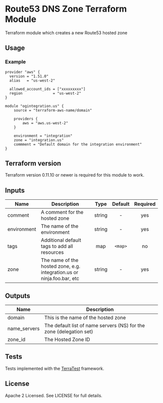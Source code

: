 # Route53 DNS Zone Terraform Module

Terraform module which creates a new Route53 hosted zone

## Usage
### Example

```hcl
provider "aws" {
  version = "1.51.0"
  alias   = "us-west-2"

  allowed_account_ids = ["xxxxxxxxx"]
  region              = "us-west-2"
}

module "ogintegration.us" {
    source = "terraform-aws-name/domain"

    providers {
        aws = "aws.us-west-2"
    }

    environment = "integration"
    zone = "integration.us"
    commment = "Default domain for the integration environment"
}
```

## Terraform version

Terraform version 0.11.10 or newer is required for this module to work.

## Inputs

| Name | Description | Type | Default | Required |
|------|-------------|:----:|:-----:|:-----:|
| comment | A comment for the hosted zone | string | - | yes |
| environment | The name of the environment | string | - | yes |
| tags | Additional default tags to add all resources | map | `<map>` | no |
| zone | The name of the hosted zone, e.g. integration.us or ninja.foo.bar, etc | string | - | yes |

## Outputs

| Name | Description |
|------|-------------|
| domain | This is the name of the hosted zone |
| name_servers | The default list of name servers (NS) for the zone (delegation set) |
| zone_id | The Hosted Zone ID |

## Tests

Tests implemented with the [TerraTest](https://github.com/gruntwork-io/terratest) framework.


## License

Apache 2 Licensed. See LICENSE for full details.

